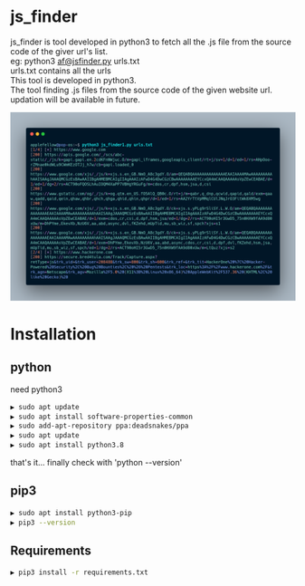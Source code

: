 # js_finder
js_finder is tool developed in python3 to fetch all the .js file from the source code of the giver url's list.<br/>
eg: python3 af@jsfinder.py urls.txt<br/>
urls.txt contains all the urls <br/>
This tool is developed in python3.<br/>
The tool finding .js files from the source code of the given website url.<br/>
updation will be available in future.<br/> 

![](imgs/image.png)

# Installation
python
------
need python3 

```sh
▶ sudo apt update
▶ sudo apt install software-properties-common
▶ sudo add-apt-repository ppa:deadsnakes/ppa
▶ sudo apt update
▶ sudo apt install python3.8
```
that's it... finally check with 'python --version'

pip3
----
```sh
▶ sudo apt install python3-pip
▶ pip3 --version
```
Requirements
------------
```sh
▶ pip3 install -r requirements.txt
```
